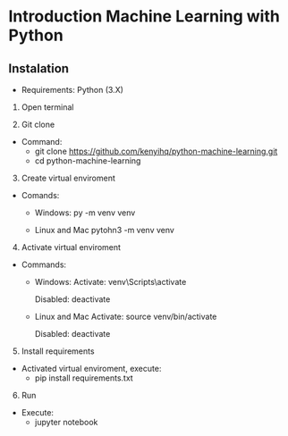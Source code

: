 # Introduction Machine Learning with Python

## Instalation

- Requirements: Python (3.X)

1. Open terminal

2. Git clone
  - Command:
    - git clone https://github.com/kenyihq/python-machine-learning.git
    - cd python-machine-learning

3. Create virtual enviroment
  - Comands:
    - Windows:
        py -m venv venv

    - Linux and Mac
        pytohn3 -m venv venv

4. Activate virtual enviroment
  - Commands:
    - Windows:
        Activate:
        venv\Scripts\activate

        Disabled:
        deactivate

    - Linux and Mac
        Activate:
        source venv/bin/activate
        
        Disabled:
        deactivate

5. Install requirements
  - Activated virtual enviroment, execute:
    - pip install requirements.txt

6. Run
  - Execute:
    - jupyter notebook